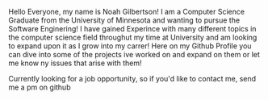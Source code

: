 Hello Everyone, my name is Noah Gilbertson! I am a Computer Science Graduate from the University of Minnesota and wanting to pursue the Software Enginering!
I have gained Experince with many different topics in the computer science field throughut my time at University and am looking to expand upon it as I grow into my carrer! 
Here on my Github Profile you can dive into some of the projects ive worked on and expand on them or let me know ny issues that arise with them! 

Currently looking for a job opportunity, so if you'd like to contact me, send me a pm on github


<!---
Gilby22/Gilby22 is a ✨ special ✨ repository because its `README.md` (this file) appears on your GitHub profile.
You can click the Preview link to take a look at your changes.
--->
